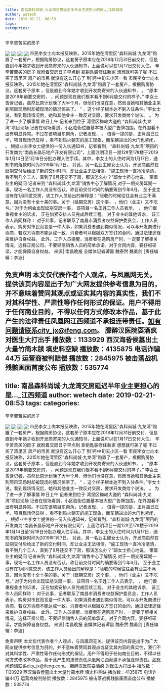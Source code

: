 ```yaml
---
title: 南昌森科尚城·九龙湾交房延迟半年业主更担心的是…_江西频道
author: wetech
date: 2019-02-21- 08:53
tags: 
categories: 
---
```

辛辛苦苦买的房子
<!-- more -->
                
<img align="center" border="0" src="http://p2.ifengimg.com/fck/2019_08/8b34909f763030d_w604_h809.jpg" />
                
<img align="center" border="0" src="http://p2.ifengimg.com/fck/2019_08/6a464f04ecd761f_w1080_h809.jpg" />
            
<img align="center" border="0" src="http://p2.ifengimg.com/fck/2019_08/f831b7d5b4fef3d_w1080_h795.jpg" />
<img align="center" border="0" src="http://p2.ifengimg.com/a/2016/0810/204c433878d5cf9size1_w16_h16.png" />
市民李女士向本报反映称，2015年她在湾里区“森科尚城·九龙湾”购置了一套房产，根据购房协议，这套房子原本应在2018年12月31日前交付，但是直到今年她才收到开发商寄来的入伙通知书，上面说可以在1月17日交付入住。
辛辛苦苦买的房子
就盼着交房日子早点到
拿钥匙装修住新家
想想就可美了呢
不过买了湾里区
房产的市民
就没有这么开心了
到1月中旬去小区一看
市民李女士向本报反映称，2015年她在湾里区“森科尚城·九龙湾”购置了一套房产，根据购房协议，这套房子原本
，但是直到今年她才收到开发商寄来的入伙通知书，
。
“原本是2019年前要交房的，
，问题是现在我们根本看不到6月能交付的样子。”
李女士告诉记者，虽然比原计划晚了大半个月，但他们也没在意，然而当她和其他业主来到项目现场时却被现场的情况惊呆了。
“
，这个样子根本达不到入住条件。”李女士说，看到现场情况后，她和其他业主一致反对交房，要求开发商给个说法。
。
为了进一步了解事情
昨日上午
记者来到位于
湾里区梅岭大道的
“森科尚城·九龙湾”项目现场
记者在现场看到，小区临街位置基本被大型广告牌包围，在外围看不出有明显异常。不过在该项目东南角，记者发现，
。
值得一提的是，正月虽已过半，项目现场仍显得
，看不到热火朝天的施工现象，而车辆进出的大门也紧闭，
。
根据业主李女士提供的一份入伙通知书，记者看到，“森科尚城·九龙湾”项目的开发商为“南昌长晶乐地产开发有限公司”，上面注明项目一期12#至17#楼于2019年1月14日至1月18日分批办理入住手续。其中，李女士的入住时间为1月17日，通知书的落款时间为2019年1月7日。
对此，另一名业主邱女士认为，开发商虽然在延期交付后给出了新的交付时间，却让业主无法相信。“施工现场一直冷冷清清，看不到几个工人，真到了6月还交不了房，那该怎么办？”邱女士担心地说。
带着业主的疑问
记者来到
“森科尚城·九龙湾”销售中心了解情况
对于一期交房延期一事，现场一名工作人员没有否认，称目前交付时间的确要等到今年6月。
至于业主没有在1月同意交房，该工作人员给出的解释是：“验收的时候往往会有业主不满意，因为没有十全十美的事。关于（延期交房）这个事，
，他们（业主）又不吃亏。”
对于为何会出现延期交房一事，
该项目一名王姓工作人员表示，
，
他们很重视业主的诉求，
正在加紧安排人员完成后续工程。
对于业主的其他诉求，
该工作人员同样称：
对于此事，记者联系了南昌市消费者权益保护委员会，工作人员表示，购房对市民而言是一件大事，如果消费者遇到类似情况，可以与开发商进行协商，若双方协商不能达成一致，消费者可以根据双方签订的合同，通过法律途径来维护自身权益。
此外，工作人员提醒，消费者在选购房产时，一定要了解相关情况，选择正规公司，不要轻信销售人员的简单承诺。对于合同内容，要仔细研读，才能保障自身权益。
来源| 南昌晚报
全媒体记者谭震 魏泰然 魏勇剑
[责任编辑：李波]
            
免责声明
本文仅代表作者个人观点，与凤凰网无关。提供该页内容是出于为广大网友提供参考信息为目的，并不意味着赞同其观点或证实其内容的真实性，我们不对其科学性、严肃性等作任何形式的保证。用户不得用于任何商业目的，不得以任何方式修改本作品，基于此产生的法律责任凤凰网江西频道不承担连带责任。如有问题请联系city_jx@ifeng.com。
滕醉汉医院耍酒疯 对医生大打出手
播放数：1133929
西汉海昏侯墓出土大量竹简木牍 填史料空缺
播放数：4135875
电话诈骗44万 运营商被判赔偿
播放数：2845975
被击落战机残骸画面首度公布
播放数：535774
---
title: 南昌森科尚城·九龙湾交房延迟半年业主更担心的是…_江西频道
author: wetech
date: 2019-02-21- 08:53
tags: 
categories: 
---
辛辛苦苦买的房子
<!-- more -->
                
<img align="center" border="0" src="http://p2.ifengimg.com/fck/2019_08/8b34909f763030d_w604_h809.jpg" />
                
<img align="center" border="0" src="http://p2.ifengimg.com/fck/2019_08/6a464f04ecd761f_w1080_h809.jpg" />
            
<img align="center" border="0" src="http://p2.ifengimg.com/fck/2019_08/f831b7d5b4fef3d_w1080_h795.jpg" />
<img align="center" border="0" src="http://p2.ifengimg.com/a/2016/0810/204c433878d5cf9size1_w16_h16.png" />
市民李女士向本报反映称，2015年她在湾里区“森科尚城·九龙湾”购置了一套房产，根据购房协议，这套房子原本应在2018年12月31日前交付，但是直到今年她才收到开发商寄来的入伙通知书，上面说可以在1月17日交付入住。
辛辛苦苦买的房子
就盼着交房日子早点到
拿钥匙装修住新家
想想就可美了呢
不过买了湾里区
房产的市民
就没有这么开心了
到1月中旬去小区一看
市民李女士向本报反映称，2015年她在湾里区“森科尚城·九龙湾”购置了一套房产，根据购房协议，这套房子原本
，但是直到今年她才收到开发商寄来的入伙通知书，
。
“原本是2019年前要交房的，
，问题是现在我们根本看不到6月能交付的样子。”
李女士告诉记者，虽然比原计划晚了大半个月，但他们也没在意，然而当她和其他业主来到项目现场时却被现场的情况惊呆了。
“
，这个样子根本达不到入住条件。”李女士说，看到现场情况后，她和其他业主一致反对交房，要求开发商给个说法。
。
为了进一步了解事情
昨日上午
记者来到位于
湾里区梅岭大道的
“森科尚城·九龙湾”项目现场
记者在现场看到，小区临街位置基本被大型广告牌包围，在外围看不出有明显异常。不过在该项目东南角，记者发现，
。
值得一提的是，正月虽已过半，项目现场仍显得
，看不到热火朝天的施工现象，而车辆进出的大门也紧闭，
。
根据业主李女士提供的一份入伙通知书，记者看到，“森科尚城·九龙湾”项目的开发商为“南昌长晶乐地产开发有限公司”，上面注明项目一期12#至17#楼于2019年1月14日至1月18日分批办理入住手续。其中，李女士的入住时间为1月17日，通知书的落款时间为2019年1月7日。
对此，另一名业主邱女士认为，开发商虽然在延期交付后给出了新的交付时间，却让业主无法相信。“施工现场一直冷冷清清，看不到几个工人，真到了6月还交不了房，那该怎么办？”邱女士担心地说。
带着业主的疑问
记者来到
“森科尚城·九龙湾”销售中心了解情况
对于一期交房延期一事，现场一名工作人员没有否认，称目前交付时间的确要等到今年6月。
至于业主没有在1月同意交房，该工作人员给出的解释是：“验收的时候往往会有业主不满意，因为没有十全十美的事。关于（延期交房）这个事，
，他们（业主）又不吃亏。”
对于为何会出现延期交房一事，
该项目一名王姓工作人员表示，
，
他们很重视业主的诉求，
正在加紧安排人员完成后续工程。
对于业主的其他诉求，
该工作人员同样称：
对于此事，记者联系了南昌市消费者权益保护委员会，工作人员表示，购房对市民而言是一件大事，如果消费者遇到类似情况，可以与开发商进行协商，若双方协商不能达成一致，消费者可以根据双方签订的合同，通过法律途径来维护自身权益。
此外，工作人员提醒，消费者在选购房产时，一定要了解相关情况，选择正规公司，不要轻信销售人员的简单承诺。对于合同内容，要仔细研读，才能保障自身权益。
来源| 南昌晚报
全媒体记者谭震 魏泰然 魏勇剑
[责任编辑：李波]
            
免责声明
本文仅代表作者个人观点，与凤凰网无关。提供该页内容是出于为广大网友提供参考信息为目的，并不意味着赞同其观点或证实其内容的真实性，我们不对其科学性、严肃性等作任何形式的保证。用户不得用于任何商业目的，不得以任何方式修改本作品，基于此产生的法律责任凤凰网江西频道不承担连带责任。如有问题请联系city_jx@ifeng.com。
滕醉汉医院耍酒疯 对医生大打出手
播放数：1133929
西汉海昏侯墓出土大量竹简木牍 填史料空缺
播放数：4135875
电话诈骗44万 运营商被判赔偿
播放数：2845975
被击落战机残骸画面首度公布
播放数：535774
